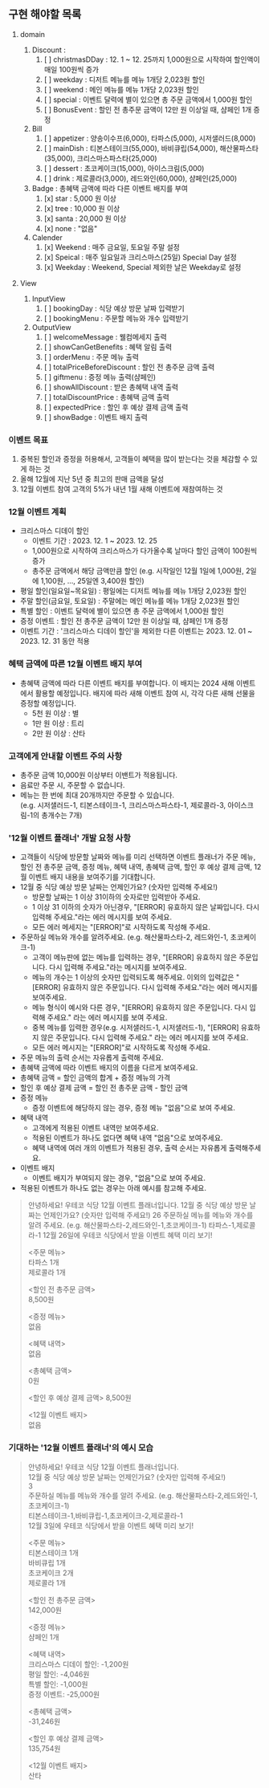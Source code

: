 ## 구현 해야할 목록
1. domain
   1. Discount : 
      1. [ ] christmasDDay : 12. 1 ~ 12. 25까지 1,000원으로 시작하여 할인액이 매일 100원씩 증가
      2. [ ] weekday : 디저트 메뉴를 메뉴 1개당 2,023원 할인
      3. [ ] weekend : 메인 메뉴를 메뉴 1개당 2,023원 할인
      4. [ ] special : 이벤트 달력에 별이 있으면 총 주문 금액에서 1,000원 할인
      5. [ ] BonusEvent : 할인 전 총주문 금액이 12만 원 이상일 때, 샴페인 1개 증정
   2. Bill
      1. [ ] appetizer : 양송이수프(6,000), 타파스(5,000), 시저샐러드(8,000)
      2. [ ] mainDish : 티본스테이크(55,000), 바비큐립(54,000), 해산물파스타(35,000), 크리스마스파스타(25,000)
      3. [ ] dessert : 초코케이크(15,000), 아이스크림(5,000)
      4. [ ] drink : 제로콜라(3,000), 레드와인(60,000), 샴페인(25,000)
   3. Badge : 총혜택 금액에 따라 다른 이벤트 배지를 부여
      1. [x] star : 5,000 원 이상
      2. [x] tree : 10,000 원 이상
      3. [x] santa : 20,000 원 이상
      4. [x] none : "없음"
   4. Calender
      1. [x] Weekend : 매주 금요일, 토요일 주말 설정
      2. [x] Speical : 매주 일요일과 크리스마스(25일) Special Day 설정
      3. [x] Weekday : Weekend, Special 제외한 날은 Weekday로 설정

2. View
   1. InputView
      1. [ ] bookingDay : 식당 예상 방문 날짜 입력받기
      2. [ ] bookingMenu : 주문할 메뉴와 개수 입력받기
   2. OutputView
      1. [ ] welcomeMessage : 웰컴메세지 출력 
      2. [ ] showCanGetBenefits : 혜택 알림 출력
      4. [ ] orderMenu : 주문 메뉴 출력
      5. [ ] totalPriceBeforeDiscount : 할인 전 총주문 금액 출력
      6. [ ] giftmenu : 증정 메뉴 출력(샴페인)
      7. [ ] showAllDiscount : 받은 총혜택 내역 출력
      8. [ ] totalDiscountPrice : 총혜택 금액 출력
      9. [ ] expectedPrice : 할인 후 예상 결제 금액 출력
      10. [ ] showBadge : 이벤트 배지 출력


### 이벤트 목표
1. 중복된 할인과 증정을 허용해서, 고객들이 혜택을 많이 받는다는 것을 체감할 수 있게 하는 것
2. 올해 12월에 지난 5년 중 최고의 판매 금액을 달성
3. 12월 이벤트 참여 고객의 5%가 내년 1월 새해 이벤트에 재참여하는 것

### 12월 이벤트 계획
- 크리스마스 디데이 할인
  - 이벤트 기간 : 2023. 12. 1 ~ 2023. 12. 25
  - 1,000원으로 시작하여 크리스마스가 다가올수록 날마다 할인 금액이 100원씩 증가
  - 총주문 금액에서 해당 금액만큼 할인
  (e.g. 시작일인 12월 1일에 1,000원, 2일에 1,100원, ..., 25일엔 3,400원 할인)
- 평일 할인(일요일~목요일) : 평일에는 디저트 메뉴를 메뉴 1개당 2,023원 할인
- 주말 할인(금요일, 토요일) : 주말에는 메인 메뉴를 메뉴 1개당 2,023원 할인
- 특별 할인 : 이벤트 달력에 별이 있으면 총 주문 금액에서 1,000원 할인
- 증정 이벤트 : 할인 전 총주문 금액이 12만 원 이상일 때, 샴페인 1개 증정
- 이벤트 기간 : '크리스마스 디데이 할인'을 제외한 다른 이벤트는 2023. 12. 01 ~ 2023. 12. 31 동안 적용

### 혜택 금액에 따른 12월 이벤트 배지 부여
- 총혜택 금액에 따라 다른 이벤트 배지를 부여합니다. 이 배지는 2024 새해 이벤트에서 활용할 예정입니다.
배지에 따라 새해 이벤트 참여 시, 각각 다른 새해 선물을 증정할 예정입니다.
  - 5천 원 이상 : 별
  - 1만 원 이상 : 트리
  - 2만 원 이상 : 산타

### 고객에게 안내할 이벤트 주의 사항
- 총주문 금액 10,000원 이상부터 이밴트가 적용됩니다.
- 음료만 주문 시, 주문할 수 없습니다.
- 메뉴는 한 번에 최대 20개까지만 주문할 수 있습니다.</br>
  (e.g. 시저샐러드-1, 티본스테이크-1, 크리스마스파스타-1, 제로콜라-3, 아이스크림-1의 총개수는 7개)

### '12월 이벤트 플래너' 개발 요청 사항
- 고객들이 식당에 방문할 날짜와 메뉴를 미리 선택하면 이벤트 플래너가 주문 메뉴, 할인 전 총주문 금액,
증정 메뉴, 혜택 내역, 총혜택 금액, 할인 후 예상 결제 금액, 12월 이벤트 배지 내용을 보여주기를 기대합니다.
- 12월 중 식당 예상 방문 날짜는 언제인가요? (숫자만 입력해 주세요!)
  - 방문할 날짜는 1 이상 31이하의 숫자로만 입력받아 주세요.
  - 1 이상 31 이하의 숫자가 아닌경우, "[ERROR] 유효하지 않은 날짜입니다. 다시 입력해 주세요."라는 에러 메시지를 보여 주세요.
  - 모든 에러 메세지는 "[ERROR]"로 시작하도록 작성해 주세요.
- 주문하실 메뉴와 개수를 알려주세요. (e.g. 해산물파스타-2, 레드와인-1, 초코케이크-1)
  - 고객이 메뉴판에 없는 메뉴를 입력하는 경우,
  "[ERROR] 유효하지 않은 주문입니다. 다시 입력해 주세요."라는 메시지를 보여주세요.
  - 메뉴의 개수는 1 이상의 숫자만 입력되도록 해주세요.
  이외의 입력값은 "[ERROR] 유효하지 않은 주문입니다. 다시 입력해 주세요."라는 에러 메시지를 보여주세요.
  - 메뉴 형식이 예시와 다른 경우,
  "[ERROR] 유효하지 않은 주문입니다. 다시 입력해 주세요." 라는 에러 메시지를 보여 주세요.
  - 중복 메뉴를 입력한 경우(e.g. 시저샐러드-1, 시저샐러드-1),
  "[ERROR] 유효하지 않은 주문입니다. 다시 입력해 주세요." 라는 에러 메시지를 보여 주세요.
  - 모든 에러 메시지는 "[ERROR]"로 시작하도록 작성해 주세요.
- 주문 메뉴의 출력 순서는 자유롭게 출력해 주세요.
- 총혜택 금액에 따라 이벤트 배지의 이름을 다르게 보여주세요.
- 총혜택 금액 = 할인 금액의 합계 + 증정 메뉴의 가격
- 할인 후 예상 결제 금액 = 할인 전 총주문 금액 - 할인 금액
- 증정 메뉴
  - 증정 이벤트에 해당하지 않는 경우, 증정 메뉴 "없음"으로 보여 주세요.
- 혜택 내역
  - 고객에게 적용된 이벤트 내역만 보여주세요.
  - 적용된 이벤트가 하나도 없다면 혜택 내역 "없음"으로 보여주세요.
  - 혜택 내역에 여러 개의 이벤트가 적용된 경우, 출력 순서는 자유롭게 출력해주세요.
- 이벤트 배지
  - 이벤트 배지가 부여되지 않는 경우, "없음"으로 보여 주세요.
- 적용된 이벤트가 하나도 없는 경우는 아래 예시를 참고해 주세요.

> 안녕하세요! 우테코 식당 12월 이벤트 플래너입니다.
12월 중 식당 예상 방문 날짜는 언제인가요? (숫자만 입력해 주세요!)
26
주문하실 메뉴를 메뉴와 개수를 알려 주세요. (e.g. 해산물파스타-2,레드와인-1,초코케이크-1)
타파스-1,제로콜라-1
12월 26일에 우테코 식당에서 받을 이벤트 혜택 미리 보기!
>
><주문 메뉴></br>
타파스 1개</br>
제로콜라 1개
>
><할인 전 총주문 금액></br>
>8,500원
>
><증정 메뉴></br>
>없음
>
><혜택 내역></br>
>없음
>
><총혜택 금액></br>
>0원
>
><할인 후 예상 결제 금액>
>8,500원
>
><12월 이벤트 배지></br>
없음

### 기대하는 '12월 이벤트 플래너'의 예시 모습
>
> 안녕하세요! 우테코 식당 12월 이벤트 플래너입니다.</br>
>12월 중 식당 예상 방문 날짜는 언제인가요? (숫자만 입력해 주세요!)</br>
>3</br>
>주문하실 메뉴를 메뉴와 개수를 알려 주세요. (e.g. 해산물파스타-2,레드와인-1,초코케이크-1)</br>
>티본스테이크-1,바비큐립-1,초코케이크-2,제로콜라-1</br>
>12월 3일에 우테코 식당에서 받을 이벤트 혜택 미리 보기!</br>
>
><주문 메뉴></br>
>티본스테이크 1개</br>
>바비큐립 1개</br>
>초코케이크 2개</br>
>제로콜라 1개</br>
>
><할인 전 총주문 금액></br>
>142,000원
>
><증정 메뉴></br>
>샴페인 1개
>
><혜택 내역></br>
>크리스마스 디데이 할인: -1,200원</br>
>평일 할인: -4,046원</br>
>특별 할인: -1,000원</br>
>증정 이벤트: -25,000원</br>
>
><총혜택 금액></br>
>-31,246원
>
><할인 후 예상 결제 금액></br>
>135,754원
>
><12월 이벤트 배지></br>
>산타
> 